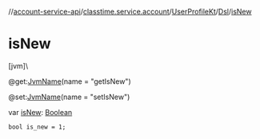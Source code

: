 //[account-service-api](../../../../index.md)/[classtime.service.account](../../index.md)/[UserProfileKt](../index.md)/[Dsl](index.md)/[isNew](is-new.md)

# isNew

[jvm]\

@get:[JvmName](https://kotlinlang.org/api/latest/jvm/stdlib/kotlin.jvm/-jvm-name/index.html)(name = &quot;getIsNew&quot;)

@set:[JvmName](https://kotlinlang.org/api/latest/jvm/stdlib/kotlin.jvm/-jvm-name/index.html)(name = &quot;setIsNew&quot;)

var [isNew](is-new.md): [Boolean](https://kotlinlang.org/api/latest/jvm/stdlib/kotlin/-boolean/index.html)

<code>bool is_new = 1;</code>
